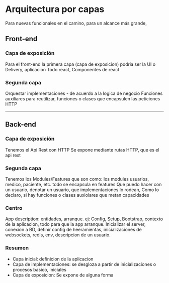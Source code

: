 # Arquitectura por capas

Para nuevas funcionales en el camino, para un alcance más grande,

## Front-end

### Capa de exposición

Para el front-end la primera capa (capa de exposicion) podria ser la UI o Delivery, aplicacion
Todo react, Componentes de react

### Segunda capa

Orquestar implementaciones - de acuerdo a la logica de negocio
Funciones auxiliares para reutilizar, funciones o clases que encapsulen las peticiones HTTP

---

## Back-end

### Capa de exposición

Tenemos el Api Rest con HTTP
Se expone mediante rutas HTTP, que es el api rest

### Segunda capa

Tenemos los Modules/Features que son como: los modules usuarios, medico, paciente, etc. todo se encapsula en features
Que puedo hacer con un usuario, denotar un usuario, que implementaciones lo rodean, Como lo declaro, si hay funciones o clases auxiolares que metan capacidades

### Centro

App description: entidades, arranque.
ej: Config, Setup, Bootstrap, contexto de la aplicacion, todo para que la app arranque.
Inicializar el server, conexion a BD, definir config de heeramientas, inicializaciones de websockets, redis, env, descripcion de un usuario.

### Resumen

-   Capa inicial: definicion de la aplicacion
-   Capa de implementaciones: se desgloza a partir de inicializaciones o procesos basico, iniciales
-   Capa de exposicion: Se expone de alguna forma
